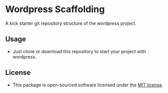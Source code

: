 # Wordpress Scaffolding

A kick starter git repository structure of the wordpress project.

## Usage

- Just clone or download this repository to start your project with wordpress.

## License

- This package is open-sourced software licensed under the [MIT license](https://opensource.org/licenses/MIT).
